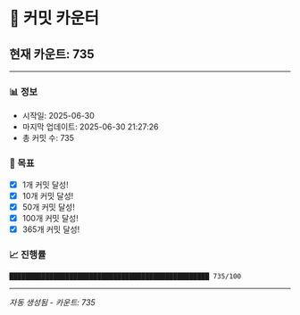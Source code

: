 # 🔢 커밋 카운터

## 현재 카운트: 735

---

### 📊 정보
- 시작일: 2025-06-30
- 마지막 업데이트: 2025-06-30 21:27:26
- 총 커밋 수: 735

### 🎯 목표
- [x] 1개 커밋 달성!
- [x] 10개 커밋 달성!
- [x] 50개 커밋 달성!
- [x] 100개 커밋 달성!
- [x] 365개 커밋 달성!

### 📈 진행률
```
██████████████████████████████████████████████████ 735/100
```

---
*자동 생성됨 - 카운트: 735*
